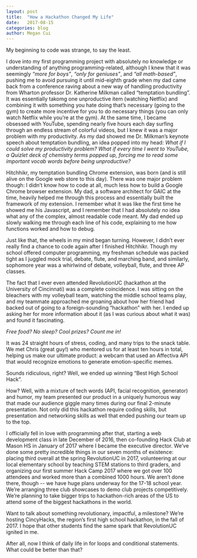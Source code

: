 ```yaml
---
layout: post
title:  "How a Hackathon Changed My Life"
date:   2017-08-15
categories: blog
author: Megan Cui
---
```

My beginning to code was strange, to say the least.

I dove into my first programming project with absolutely no knowledge or understanding of anything programming-related, although I knew that it was seemingly _“more for boys”_, _“only for geniuses”_, and _“all math-based”_, pushing me to avoid pursuing it until mid-eighth grade when my dad came back from a conference raving about a new way of handling productivity  from Wharton professor Dr. Katherine Milkman called “temptation bundling”. It was essentially takomg one unproductive item (watching Netflix) and combining it with something you hate doing that’s necessary (going to the gym) to create more incentive for you to do necessary things (you can only watch Netflix while you’re at the gym). At the same time, I became obsessed with YouTube, spending nearly five hours each day surfing through an endless stream of colorful videos, but I knew it was a major problem with my productivity. As my dad showed me Dr. Milkman’s keynote speech about temptation bundling, an idea popped into my head: _What if I could solve my productivity problem? What if every time I went to YouTube, a Quizlet deck of chemistry terms popped up, forcing me to read some important vocab words before being unproductive?_

Hitchhikr, my temptation bundling Chrome extension, was born (and is still alive on the Google web store to this day). There was one major problem though: I didn’t know how to code at all, much less how to build a Google Chrome browser extension. My dad, a software architect for GAIC at the time, heavily helped me through this process and essentially built the framework of my extension. I remember what it was like the first time he showed me his Javascript, and I remember that I had absolutely *no* idea what any of the complex, almost readable code meant. My dad ended up slowly walking me through each line of his code, explaining to me how functions worked and how to debug.

Just like that, the wheels in my mind began turning. However, I didn’t ever really find a chance to code again after I finished Hitchhikr. Though my school offered computer programming, my freshman schedule was packed tight as I juggled mock trial, debate, flute, and marching band, and similarly, sophomore year was a whirlwind of debate, volleyball, flute, and three AP classes.

The fact that I ever even attended RevolutionUC (hackathon at the University of Cincinnati) was a complete coincidence. I was sitting on the bleachers with my volleyball team, watching the middle school teams play, and my teammate approached me groaning about how her friend had backed out of going to a foreign-sounding “hackathon” with her. I ended up asking her for more information about it (as I was curious about what it was) and found it fascinating.

_Free food? No sleep? Cool prizes? Count me in!_

It was 24 straight hours of stress, coding, and many trips to the snack table. We met Chris (great guy!) who mentored us for at least ten hours in total, helping us make our ultimate product: a webcam that used an Affectiva API that would recognize emotions to generate emotion-specific memes.

Sounds ridiculous, right? Well, we ended up winning “Best High School Hack”.

How? Well, with a mixture of tech words (API, facial recognition, generator) and humor, my team presented our product in a uniquely humorous way that made our audience giggle many times during our final 2-minute presentation. Not only did this hackathon require coding skills, but presentation and networking skills as well that ended pushing our team up to the top.

I officially fell in love with programming after that, starting a web development class in late December of 2016, then co-founding Hack Club at Mason HS in January of 2017 where I became the executive director. We’ve done some pretty incredible things in our seven months of existence: placing third overall at the spring RevolutionUC in 2017, volunteering at our local elementary school by teaching STEM stations to third graders, and organizing our first summer Hack Camp 2017 where we got over 100 attendees and worked more than a combined 1000 hours. We aren’t done there, though -- we have huge plans underway for the 17-18 school year. We’re arranging three club showcases to demo club projects competitively. We’re planning to take bigger trips to hackathon-rich areas of the US to attend some of the biggest hackathons in the world.

Want to talk about something revolutionary, impactful, a milestone? We’re hosting CincyHacks, the region’s first high school hackathon, in the fall of 2017. I hope that other students find the same spark that RevolutionUC ignited in me.

After all, now I think of daily life in for loops and conditional statements. What could be better than that?
